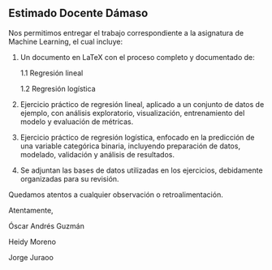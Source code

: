 ## Estimado Docente Dámaso

Nos permitimos entregar el trabajo correspondiente a la asignatura de Machine Learning, el cual incluye:

1. Un documento en LaTeX con el proceso completo y documentado de:

    1.1 Regresión lineal

    1.2 Regresión logística

2. Ejercicio práctico de regresión lineal, aplicado a un conjunto de datos de ejemplo, con análisis exploratorio, visualización, entrenamiento del modelo y evaluación de métricas.

3. Ejercicio práctico de regresión logística, enfocado en la predicción de una variable categórica binaria, incluyendo preparación de datos, modelado, validación y análisis de resultados.

4. Se adjuntan las bases de datos utilizadas en los ejercicios, debidamente organizadas para su revisión.

Quedamos atentos a cualquier observación o retroalimentación.

Atentamente,

Óscar Andrés Guzmán

Heidy Moreno 

Jorge Juraoo
